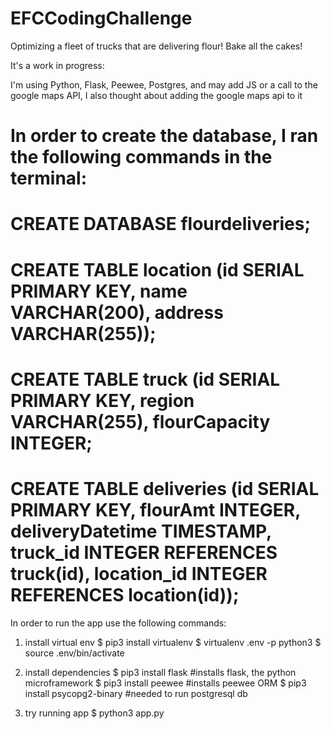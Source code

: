# EFCCodingChallenge

Optimizing a fleet of trucks that are delivering flour! Bake all the cakes!

It's a work in progress:

I'm using Python, Flask, Peewee, Postgres, and may add JS or a call to the google maps API,
I also thought about adding the google maps api to it
# In order to create the database, I ran the following commands in the terminal: 
# CREATE DATABASE flourdeliveries;
# CREATE TABLE location (id SERIAL PRIMARY KEY, name VARCHAR(200), address VARCHAR(255));
# CREATE TABLE truck (id SERIAL PRIMARY KEY, region VARCHAR(255), flourCapacity INTEGER;
# CREATE TABLE deliveries (id SERIAL PRIMARY KEY, flourAmt INTEGER, deliveryDatetime TIMESTAMP, truck_id INTEGER REFERENCES truck(id), location_id INTEGER REFERENCES location(id));

In order to run the app use the following commands:

1) install virtual env
$ pip3 install virtualenv
$ virtualenv .env -p python3
$ source .env/bin/activate

2) install dependencies
$ pip3 install flask #installs flask, the python microframework 
$ pip3 install peewee #installs peewee ORM 
$ pip3 install psycopg2-binary #needed to run postgresql db

3) try running app
$ python3 app.py

